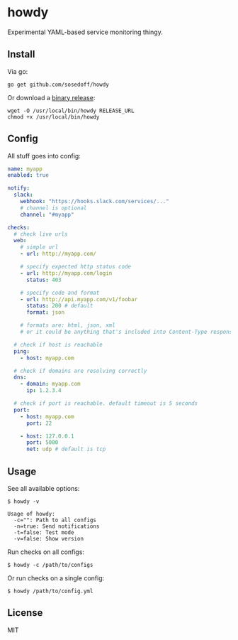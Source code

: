 # howdy

Experimental YAML-based service monitoring thingy.

## Install

Via go:

```
go get github.com/sosedoff/howdy
```

Or download a [binary release](releases):

```
wget -O /usr/local/bin/howdy RELEASE_URL
chmod +x /usr/local/bin/howdy
```

## Config

All stuff goes into config:

```yml
name: myapp
enabled: true

notify:
  slack:
    webhook: "https://hooks.slack.com/services/..."
    # channel is optional
    channel: "#myapp"

checks:
  # check live urls
  web:
    # simple url
    - url: http://myapp.com/

    # specify expected http status code
    - url: http://myapp.com/login
      status: 403

    # specify code and format
    - url: http://api.myapp.com/v1/foobar
      status: 200 # default
      format: json

    # formats are: html, json, xml
    # or it could be anything that's included into Content-Type response header

  # check if host is reachable
  ping:
    - host: myapp.com

  # check if domains are resolving correctly
  dns:
    - domain: myapp.com
      ip: 1.2.3.4

  # check if port is reachable. default timeout is 5 seconds
  port:
    - host: myapp.com
      port: 22

    - host: 127.0.0.1
      port: 5000
      net: udp # default is tcp
```

## Usage

See all available options:

```
$ howdy -v

Usage of howdy:
  -c="": Path to all configs
  -n=true: Send notifications
  -t=false: Test mode
  -v=false: Show version
```

Run checks on all configs:

```
$ howdy -c /path/to/configs
```

Or run checks on a single config:

```
$ howdy /path/to/config.yml
```

## License

MIT